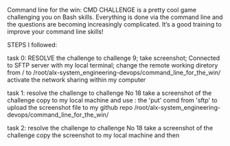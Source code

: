 Command line for the win:  CMD CHALLENGE is a pretty cool game challenging you on Bash skills. Everything is done via the command line and the questions are becoming increasingly complicated. It’s a good training to improve your command line skills!


STEPS I followed:

task 0:
RESOLVE the challenge to challenge 9;
take screenshot;
Connected to SFTP server with my local terminal;
change the remote working diretory from / to /root/alx-system_engineering-devops/command_line_for_the_win/
activate the network sharing within my computer

task 1:
resolve the challenge to challenge No 18
take a screenshot of the challenge
copy to my local machine and
use : the 'put' comd from 'sftp' to upload the screenshot file to my github repo /root/alx-system_engineering-devops/command_line_for_the_win/


task 2:
resolve the challenge to challenge No 18
take a screenshot of the challenge
copy the screenshot to my local machine and then

